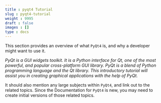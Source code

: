 ```yaml
---
title : pyqt4 Tutorial
slug : pyqt4-tutorial
weight : 9995
draft : false
images : []
type : docs
---
```


This section provides an overview of what `PyQt4` is, and why a developer might want to use it.

*PyQt is a GUI widgets toolkit. It is a Python interface for Qt, one of the most powerful, and popular cross-platform GUI library. PyQt is a blend of Python programming language and the Qt library. This introductory tutorial will assist you in creating graphical applications with the help of PyQt.*

It should also mention any large subjects within `PyQt4`, and link out to the related topics.  Since the Documentation for `PyQt4` is new, you may need to create initial versions of those related topics.


